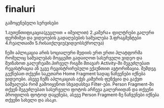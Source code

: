 # finaluri
გამოყენებული სერვისები

1.აუთენთიფიკაცია(გუგლით + იმეილით)
2.კამერა+ ფილტრები გალერი ფერმიშეი და ვიდეოების გადაღებების საშუალება
3.ფრაგმენტები
4.რეალთაიმი
5.რისაიქლვიუ(ვიდეოსსქროლვა) 





ჩემი აპლიკაცია არის სოციალური მედიის ერთ ერთი პლატფორმა რომელიც საშუალებას მოგცემთ 
გადაიღოთ სასურველი ვიდეო და შეინახოთ გალერეაში.პირველ რიგში მთავარ  Activity-ში შეგეძლებათ 
რეგისტრაცია ან უკვე რეგისტრირებული ექაუნთით ავტორიზაცია.  შემდეგ გექნებათ თქვენი
საკუთარი Home Fragment სადაც ნაჩვენები იქნება ვიდეოები. ასევე ჩემს აპლიკაციას აქვს კამერის 
ფუნქცია და გაქვთ საშუალება რომ გამოიყენოთ სხვადასხვა Filter-ები. Person Fragment-ში თქვენ 
შეგეძლებათ სასურველი ფოტოს არჩევა გალერიიდან და თქვენი პროფილის ფოტოდ დაყენება, ასევე 
Person Fragment-ზე ნაჩვენები იქნება თქვენი სახელი და ასაკი.
